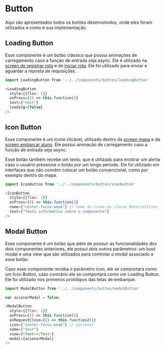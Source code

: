 # Button

Aqui são apresentados todos os botões desenvolvidos, onde eles foram utilizados e como é sua implementação.

## Loading Button

Esse componente é um botão clássico que possui animações de carregamento caso a função de entrada seja async. Ele é utilizado na [screen de registrar rota](/Estrutura/screens.md) e de [iniciar rota](/Estrutura/screens.md). Ele foi utilizado para enviar e aguardar a reposta de requisições.

```js
import LoadingButton from '../../components/button/loadingButton'

<LoadingButton
  style={{flex: 1}}
  onPress={() => this.function()}
  text={"text"}
  loading={false}
/>
```

## Icon Button

Esse componente é um ícone clicável, utilizado dentro da [screen mapa](/Estrutura/screens.md) e da [screen embarcar aluno](/Estrutura/screens.md). Ele possui animação de carregamento caso a função de entrada seja async. 

Esse botão também recebe um texto, que é utilizado para mostrar um alerta caso o usuário pressione o botão por um longo período. Ele foi utilizado em interfaces que não convêm colocar um botão convencional, como por exemplo dentro do mapa.

```js
import IconButton from '../../components/button/iconButton'

<IconButton
  style={{flex: 1}}
  onPress={() => this.function()}
  name={"center-focus-weak"} // nome do ícone da classe MaterialIcons
  text={"Texto informativo sobre o componente"}
/>
```

## Modal Button

Esse componente é um botão que além de possuir as funcionalidades dos dois componentes anteriores, ele possui dois outros parâmetros: um bool modal e uma view que são utilizados para controlar o modal associado a esse botão.

Caso esse componente receba o parâmetro icon, ele se comportará como um Icon Button, caso contrário ele se comportará como um Loading Button. Ele foi utilizado nos primeiros protótipos das telas de embarque.

```js
import ModalButton from '../../components/button/modalButton'

var acionarModal = false;

<ModalButton
  style={{flex: 1}}
  onPress={() => this.function()}
  onRequestClose={() => this.function2()}
  icon={"center-focus-weak"} // opcional
  name={"text"}
  view={<Text></Text>}
  modal={acionarModal}
/>
```



